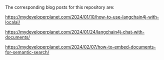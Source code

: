 The corresponding blog posts for this repository are: 

https://mydeveloperplanet.com/2024/01/10/how-to-use-langchain4j-with-localai/

https://mydeveloperplanet.com/2024/01/24/langchain4j-chat-with-documents/

https://mydeveloperplanet.com/2024/02/07/how-to-embed-documents-for-semantic-search/
